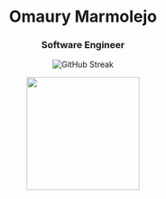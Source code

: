 <h1 align="center">Omaury Marmolejo</h1>
<h3 align="center">Software Engineer</h3>
<p align="center">
  <img src="https://github-readme-streak-stats.herokuapp.com?user=omauryMarmolejo&mode=weekly" alt="GitHub Streak" />
</p>
<p align="center">
 <img src="https://github-readme-stats.vercel.app/api/top-langs/?username=OmauryMarmolejo" height="200" />
</p>
</div>
<!--
**OmauryMarmolejo/omauryMarmolejo** is a ✨ _special_ ✨ repository because its `README.md` (this file) appears on your GitHub profile.

Here are some ideas to get you started:

- 🔭 I’m currently working on ...
- 🌱 I’m currently learning ...
- 👯 I’m looking to collaborate on ...
- 🤔 I’m looking for help with ...
- 💬 Ask me about ...
- 📫 How to reach me: ...
- 😄 Pronouns: ...
- ⚡ Fun fact: ...
-->
